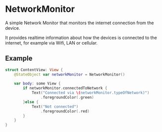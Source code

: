 # NetworkMonitor

A simple Network Monitor that monitors the internet connection from the device.

It provides realtime information about how the devices is connected to the internet, for example via Wifi, LAN or cellular.

## Example

```swift
struct ContentView: View {
    @StateObject var networkMonitor = NetworkMonitor()
    
    var body: some View {
        if networkMonitor.connectedToNetwork {
            Text("Connected via \(networkMonitor.typeOfNetwork)")
                .foregroundColor(.green)
        }else {
            Text("Not connected")
                .foregroundColor(.red)
        }
    }
}
```






